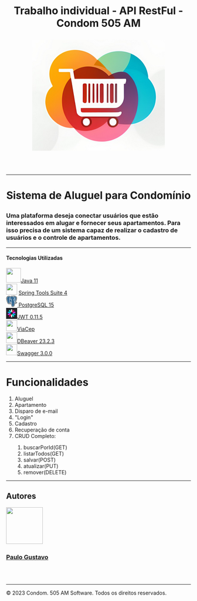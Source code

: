 # <p align="center">Trabalho individual - API RestFul - Condom 505 AM</p>
<p align="center">
<img src="https://github.com/patriciastarck/trabalho-em-grupo-g4/blob/main/grupo4/img/logo.png">
</p>



<br>
<br>
<hr>

# <p align="center">Sistema de Aluguel para Condomínio</p>

<h3>Uma plataforma deseja conectar usuários que estão interessados em alugar e
fornecer seus apartamentos. Para isso precisa de um sistema capaz de realizar o cadastro
de usuários e o controle de apartamentos.</h3>
<hr>


<h4>Tecnologias Utilizadas</h4>
 <img src="https://github.com/eduardocs90/POO2023_Grupo6/assets/141193350/da426343-ad69-4070-af0e-b81ac4303722" height="40" width="40"><a href="https://www.oracle.com/br/java/technologies/javase/jdk11-archive-downloads.html">Java 11</a>
 <br>
 <img src="https://github.com/eduardocs90/POO2023_Grupo6/assets/141193350/0ae95b40-0108-4e12-9b64-b1c8d75ce611" height="30" width="30"> <a href="https://spring.io/tools">Spring Tools Suite 4</a>
 <br>
<a href="https://www.postgresql.org/"> <img src="https://github.com/patriciastarck/trabalho-em-grupo-g4/blob/main/postgresql.png" height="30" width="30"> PostgreSQL 15</a>
 <br>
 <a  href="https://jwt.io/"> <img src="https://github.com/patriciastarck/trabalho-em-grupo-g4/blob/main/logo_jwt.png" height="30" width="30">JWT 0.11.5</a>
 <br>
 <a href="https://viacep.com.br/"><img src="https://cdn.discordapp.com/attachments/1135259300361674943/1166077679427129525/Sem_titulo.png?ex=65492d77&is=6536b877&hm=d0b410374a4d15625e079a49567c8d4e79ca36f52d4c69b92c9d56d15be38b09&" height="30" width="30">ViaCep</a>
 <br>
<a href="https://dbeaver.io/"> <img src="https://cdn.discordapp.com/attachments/1135259300361674943/1166078264205389925/dbeaver.256x253.png?ex=65492e02&is=6536b902&hm=aeb9ec430cee817c84c84a8202fbeb929fd468dff150bac31d3d8d94160e0ac3&" height="30" width="30">DBeaver 23.2.3</a>
<br>
 <a href="https://swagger.io/"><img src="https://cdn.discordapp.com/attachments/1135259300361674943/1166078264457043968/swagger.png?ex=65492e02&is=6536b902&hm=44cc62e6db2ccb497ce0a48ee9e4e471a34ad33a602ee14e42511064ab1d84f4&" height="30" width="30">Swagger 3.0.0</a>
 <hr>

# Funcionalidades
<ol>

 <li>Aluguel</li>
 <li>Apartamento</li>
 <li>Disparo de e-mail</li>
 <li>"Login"</li>
 <li>Cadastro</li>
 <li>Recuperação de conta</li>
 <li>CRUD Completo: </li>
  <ol>
   <li>buscarPorId(GET)</li>
   <li>listarTodos(GET)</li>
   <li>salvar(POST)</li>
   <li>atualizar(PUT)</li>
   <li>remover(DELETE)</li>
  </ol>
</ol>

 <hr>

<h2>Autores</h2>  
<img src="https://cdn.discordapp.com/attachments/1135262336819679372/1140675577733464254/github-logo-git-hub-icon-with-text-on-white-and-black-background-free-vector_2-removebg-preview.png" height="100" width="100"> <h3> <a href="https://github.com/paulotuler001">Paulo Gustavo</a></h3>  
<br>
<br>
<hr>
<p>© 2023 Condom. 505 AM Software. Todos os direitos reservados.</p>
